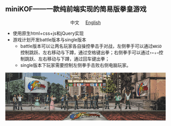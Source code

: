 ## miniKOF——一款纯前端实现的简易版拳皇游戏

<p align="center">中文
     &nbsp;&nbsp;&nbsp;
    <a href="/README.md">English</a>
</p>

- 使用原生html+css+js和jQuery实现
- 游戏计划开发battle版本与single版本
  - battle版本可以让两名玩家各自操控拳击手对战，左侧拳手可以通过`WASD`控制跳跃、左右移动与下蹲，通过空格键出拳；右侧拳手可以通过`↑←↓→`控制跳跃、左右移动与下蹲，通过回车键出拳；
  - single版本下玩家需要控制左侧拳手击败右侧电脑玩家。

![](/static/img/background/0.gif)
